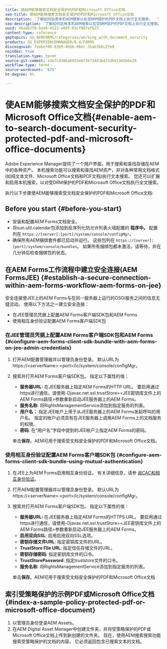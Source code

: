 ```yaml
---
title: 使AEM能够搜索文档安全保护的PDF和Microsoft Office文档
seo-title: 使AEM能够搜索文档安全保护的PDF和Microsoft Office文档
description: '了解如何启用本机AEM搜索以在受DRM保护的PDF文档上执行全文搜索。  '
seo-description: '了解如何启用本机AEM搜索以在受DRM保护的PDF文档上执行全文搜索。  '
uuid: dba882f8-bad4-4122-a0df-03cf087afb23
content-type: reference
geptopics: SG_AEMFORMS/categories/working_with_document_security
products: SG_EXPERIENCEMANAGER/6.4/FORMS
discoiquuid: 7eebef08-83b9-4b56-90ec-35ab3b0c27e8
noindex: true
translation-type: tm+mt
source-git-commit: a3e7cd30ba6933e6f36734d3b431db41365b6e20
workflow-type: tm+mt
source-wordcount: '671'
ht-degree: 0%

---
```



# 使AEM能够搜索文档安全保护的PDF和Microsoft Office文档{#enable-aem-to-search-document-security-protected-pdf-and-microsoft-office-documents}

Adobe Experience Manager提供了一个用户界面，用于搜索和查找存储在AEM中的各种资产。 本机搜索功能可以搜索和查找AEM资产，并对各种常用文档格式(如纯文本文件、Microsoft Office文档和PDF文档)执行文本搜索。 您还可以扩展和启用本机搜索，以对受DRM保护的PDF和Microsoft Office文档执行全文搜索。

执行以下步骤使AEM能够搜索受文档安全保护的PDF和Microsoft Office文档:

## Before you start {#before-you-start}

* 安装和配置AEM Forms文档安全。
* 将sun.util.calendar包添加到反序列化防允许列表火墙配置的 **程序中。** 配置列在 `https://[server]:[port]/system/console/configMgr`。
* 确保所有AEM捆绑套件都已启动并运行。 这些包列在 `https://[server]:[port]/system/console/bundles`。 如果所有捆绑包都未激活，请等待，并在几分钟后检查捆绑包的状态。

## 在AEM Forms工作流程中建立安全连接(AEM FormsJEE) {#establish-a-secure-connection-within-aem-forms-workflow-aem-forms-on-jee}

安全连接使JEE上的AEM Forms与在同一服务器上运行的OSGi服务之间的信息无缝流动。 使用以下方法之一建立安全连接：

* 在JEE管理员凭据上配置AEM Forms客户端SDK包和AEM Forms
* 使用相互身份验证配置AEM Forms客户端SDK包

### 在JEE管理员凭据上配置AEM Forms客户端SDK包和AEM Forms {#configure-aem-forms-client-sdk-bundle-with-aem-forms-on-jee-admin-credentials}

1. 打开AEM配置管理器并以管理员身份登录。 默认URL为https://&lt;serverName>:&lt;port>/lc/system/console/configMgr。
1. 搜索并打开AEM Forms客户端SDK包。 指定以下属性的值：

   * **服务器URL:** 在JEE服务器上指定AEM Forms的HTTP URL。 要启用通过https进行通信，请使用-Djavax.net.ssl.trustStore=&lt;JEE密钥库文件上的AEM Forms路径>参数重新启动JEE服务器上的AEM Forms。
   * **服务名称**: 将RightsManagementService添加到指定服务的列表。
   * **用户名：** 指定JEE帐户上用于从JEE服务器上的AEM Forms发起呼叫的用户名。 指定的帐户必须具有在JEE服务器上调用AEM Forms上的文档服务的权限。
   * **密码**: 在“用户名”字段中提到的JEE帐户上指定AEM Forms的密码。

   单击&#x200B;**保存**。AEM可用于搜索受文档安全保护的PDF和Microsoft Office文档。

### 使用相互身份验证配置AEM Forms客户端SDK包 {#configure-aem-forms-client-sdk-bundle-using-mutual-authentication}

1. 在JEE上为AEM Forms启用相互身份验证。 有关详细信息，请参 [阅CAC和相互身份验证](https://helpx.adobe.com/livecycle/kb/cac-mutual-authentication.html)。
1. 打开AEM配置管理器并以管理员身份登录。 默认URL为https://&lt;serverName>:&lt;port>/lc/system/console/configMgr。
1. 搜索并打开AEM Forms客户端SDK包。 指定以下属性的值：

   * **服务器URL:** 在JEE服务器上指定AEM Forms的HTTPS URL。 要启用通过https进行通信，请使用-Djavax.net.ssl.trustStore=&lt;JEE密钥库文件上的AEM Forms路径>参数重新启动JEE服务器上的AEM Forms。
   * **启用双向SSL**: 启用启用双向SSL选项。
   * **密钥存储文件URL**: 指定密钥库文件的URL。
   * **TrustStore FIle URL**: 指定信任存储文件的URL。
   * **密钥存储密码**: 指定密钥库文件的口令。
   * **TrustStorePassword**: 指定truststore文件的口令。
   * **服务名称**: 将RightsManagementService添加到指定服务的列表。

   单击&#x200B;**保存**。AEM可用于搜索受文档安全保护的PDF和Microsoft Office文档

## 索引受策略保护的示例PDF或Microsoft Office文档 {#index-a-sample-policy-protected-pdf-or-microsoft-office-document}

1. 以管理员身份登录AEM Assets。
1. 在AEM Digital Asset Manager中创建文件夹，并将受策略保护的PDF或Microsoft Office文档上传到新创建的文件夹。 现在，使用AEM搜索搜索功能搜索受策略保护的文档的内容。 它必须返回包含已搜索文本的文档。

